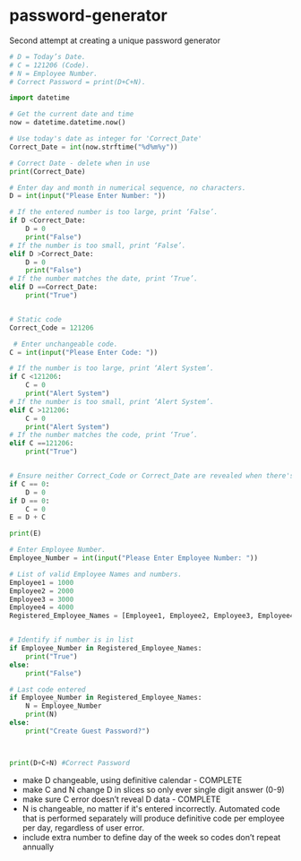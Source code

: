 # password-generator
Second attempt at creating a unique password generator

```python
# D = Today’s Date.
# C = 121206 (Code).
# N = Employee Number.
# Correct Password = print(D+C+N).
```

```python
import datetime

# Get the current date and time
now = datetime.datetime.now()

# Use today's date as integer for 'Correct_Date'
Correct_Date = int(now.strftime("%d%m%y"))

# Correct Date - delete when in use
print(Correct_Date)

# Enter day and month in numerical sequence, no characters.
D = int(input("Please Enter Number: ")) 

# If the entered number is too large, print ‘False’. 
if D <Correct_Date:
    D = 0
    print("False")
# If the number is too small, print ‘False’.
elif D >Correct_Date:
    D = 0
    print("False") 
# If the number matches the date, print ‘True’.
elif D ==Correct_Date:
    print("True") 


# Static code
Correct_Code = 121206

 # Enter unchangeable code.
C = int(input("Please Enter Code: "))

# If the number is too large, print ‘Alert System’.
if C <121206:
    C = 0
    print("Alert System")
# If the number is too small, print ‘Alert System’. 
elif C >121206:
    C = 0
    print("Alert System")
# If the number matches the code, print ‘True’. 
elif C ==121206:
    print("True") 


# Ensure neither Correct_Code or Correct_Date are revealed when there's an error.
if C == 0:
    D = 0
if D == 0:
    C = 0
E = D + C

print(E)

# Enter Employee Number. 
Employee_Number = int(input("Please Enter Employee Number: "))

# List of valid Employee Names and numbers.
Employee1 = 1000
Employee2 = 2000
Employee3 = 3000
Employee4 = 4000
Registered_Employee_Names = [Employee1, Employee2, Employee3, Employee4]


# Identify if number is in list
if Employee_Number in Registered_Employee_Names:
    print("True")
else:
    print("False")

# Last code entered
if Employee_Number in Registered_Employee_Names:
    N = Employee_Number
    print(N)
else:
    print("Create Guest Password?")



print(D+C+N) #Correct Password
```


- make D changeable, using definitive calendar - COMPLETE
- make C and N change D in slices so only ever single digit answer (0-9)
- make sure C error doesn’t reveal D data - COMPLETE
- N is changeable, no matter if it's entered incorrectly. Automated code that is performed separately will produce definitive code per employee per day, regardless of user error.
- include extra number to define day of the week so codes don’t repeat annually
